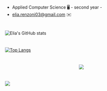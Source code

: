 
* Applied Computer Science 🖥️ - second year -
* elia.renzoni03@gmail.com :envelope:

#
![Elia's GitHub stats](https://github-readme-stats.vercel.app/api?username=Elia-Renzoni&show_icons=true&theme=trasparent)

#
[![Top Langs](https://github-readme-stats.vercel.app/api/top-langs/?username=Elia-Renzoni&layout=pie)](https://github.com/Elia-Renzoni/github-readme-stats)

#
<p align="center">
  <a href="https://skillicons.dev">
    <img src="https://skillicons.dev/icons?i=c,java,go,cpp,latex,vscode,vim,atom" />
  </a>
</p>

#

  [![](https://visitcount.itsvg.in/api?id=Elia-Renzoni&label=Profile%20Views&color=1&icon=2&pretty=false)](https://visitcount.itsvg.in)


